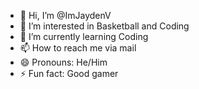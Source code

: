 - 👋 Hi, I’m @ImJaydenV
- 👀 I’m interested in Basketball and Coding
- 🌱 I’m currently learning Coding
- 📫 How to reach me via mail
- 😄 Pronouns: He/Him
- ⚡ Fun fact: Good gamer

<!---
ImJaydenV/ImJaydenV is a ✨ special ✨ repository because its `README.md` (this file) appears on your GitHub profile.
You can click the Preview link to take a look at your changes.
--->
